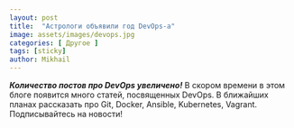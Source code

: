 ```yaml
---
layout: post
title:  "Астрологи объявили год DevOps-а"
image: assets/images/devops.jpg
categories: [ Другое ]
tags: [sticky]
author: Mikhail
---
```

***Количество постов про DevOps увеличено!***
В скором времени в этом блоге появится много статей, посвященных DevOps. В ближайших планах рассказать про Git, Docker, Ansible, Kubernetes, Vagrant. Подписывайтесь на новости!